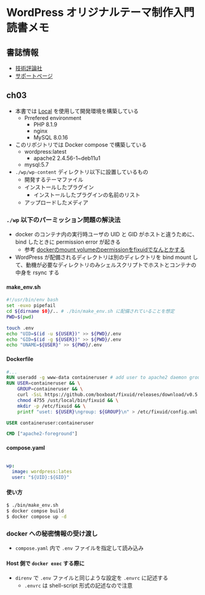 # WordPress オリジナルテーマ制作入門読書メモ
## 書誌情報
- [技術評論社](https://gihyo.jp/book/2022/978-4-297-12557-8)
- [サポートページ](https://gihyo.jp/book/2022/978-4-297-12557-8/support)


## ch03
- 本書では [Local](https://localwp.com/) を使用して開発環境を構築している
    - Prrefered environment
        - PHP 8.1.9
        - nginx
        - MySQL 8.0.16
- このリポジトリでは Docker compose で構築している
    - wordpress:latest
        - apache2 2.4.56-1~deb11u1
    - mysql:5.7
- `./wp/wp-content` ディレクトリ以下に設置しているもの
    - 開発するテーマファイル
    - インストールしたプラグイン
        - インストールしたプラグインの名前のリスト
    - アップロードしたメディア


### `./wp` 以下のパーミッション問題の解決法
- docker のコンテナ内の実行時ユーザの UID と GID がホストと違うために、bind したときに permission error が起きる
    - 参考 [dockerのmount volumeのpermissionをfixuidでなんとかする](https://qiita.com/takumiabe/items/fee2e76e3a39fd853589)
- WordPress が配備されるディレクトリは別のディレクトリを bind mount して、動機が必要なディレクトリのみシェルスクリプトでホストとコンテナの中身を rsync する

#### make_env.sh

```bash
#!/usr/bin/env bash
set -euxo pipefail
cd ${dirname $0}/.. # ./bin/make_env.sh に配備されていることを想定
PWD=$(pwd)

touch .env
echo "UID=$(id -u ${USER})" >> ${PWD}/.env
echo "GID=$(id -g ${USER})" >> ${PWD}/.env
echo "UNAME=${USER}" >> ${PWD}/.env
```

#### Dockerfile

```Dockerfile
#...
RUN useradd -g www-data containeruser # add user to apache2 daemon group
RUN USER=containeruser && \
    GROUP=containeruser && \
    curl -SsL https://github.com/boxboat/fixuid/releases/download/v0.5.1/fixuid-0.5.1-linux-amd64.tat.gz | tar -C /usr/local/bin -zxf - && \
    chmod 4755 /ust/local/bin/fixuid && \
    mkdir -p /etc/fixuid && \
    printf "uset: ${USER}\ngroup: ${GROUP}\n" > /etc/fixuid/config.uml

USER containeruser:containeruser

CMD ["apache2-foreground"]
```

#### compose.yaml

```yaml

wp:
  image: wordpress:lates
  user: "${UID}:${GID}"
```


#### 使い方

```bash
$ ./bin/make_env.sh
$ docker compse build
$ docker compose up -d
```


### docker への秘密情報の受け渡し
- `compose.yaml` 内で `.env` ファイルを指定して読み込み


#### Host 側で `docker exec` する際に
- `direnv` で `.env` ファイルと同じような設定を `.envrc` に記述する
    - `.envrc` は shell-script 形式の記述なので注意
